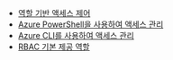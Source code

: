- [역할 기반 액세스 제어](role-based-access-control-configure.md)
- [Azure PowerShell을 사용하여 액세스 관리](role-based-access-control-manage-access-powershell.md)
- [Azure CLI를 사용하여 액세스 관리](role-based-access-control-manage-access-azure-cli.md)
- [RBAC 기본 제공 역할](role-based-access-built-in-roles.md)

<!---HONumber=Oct15_HO3-->